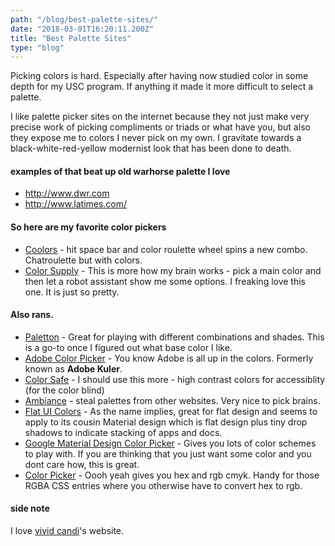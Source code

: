```yaml
---
path: "/blog/best-palette-sites/"
date: "2018-03-01T16:20:11.200Z"
title: "Best Palette Sites"
type: "blog"
---
```


Picking colors is hard. Especially after having now studied color in some depth for my USC program. If anything it made it more difficult to select a palette.

I like palette picker sites on the internet because they not just make very precise work of picking compliments or triads or what have you, but also they expose me to colors I never pick on my own. I gravitate towards a black-white-red-yellow modernist look that has been done to death.

#### examples of that beat up old warhorse palette I love
* <http://www.dwr.com>
* <http://www.latimes.com/>

#### So here are my favorite color pickers
* [Coolors](https://coolors.co) - hit space bar and color roulette wheel spins a new combo. Chatroulette but with colors.
* [Color Supply](http://colorsupplyyy.com/app/) - This is more how my brain works - pick a main color and then let a robot assistant show me some options. I freaking love this one. It is just so pretty.

#### Also rans.
* [Paletton](http://paletton.com) - Great for playing with different combinations and shades. This is a go-to once I figured out what base color I like.
* [Adobe Color Picker](https://color.adobe.com/create/color-wheel/) - You know Adobe is all up in the colors. Formerly known as **Adobe Kuler**.
* [Color Safe](http://colorsafe.co/) - I should use this more - high contrast colors for accessiblity (for the color blind)
* [Ambiance](http://ambiance.somethingjustlikethis.com/) - steal palettes from other websites. Very nice to pick brains.
* [Flat UI Colors](https://flatuicolors.com/) - As the name implies, great for flat design and seems to apply to its cousin Material design which is flat design plus tiny drop shadows to indicate stacking of apps and docs.
* [Google Material Design Color Picker](https://material.io/color/) - Gives you lots of color schemes to play with. If you are thinking that you just want some color and you dont care how, this is great.
* [Color Picker](https://htmlcolorcodes.com/color-picker/) - Oooh yeah gives you hex and rgb cmyk. Handy for those RGBA CSS entries where you otherwise have to convert hex to rgb.

#### side note
I love [vivid candi](http://www.vividcandi.com)'s website.
